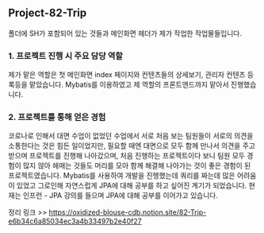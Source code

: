 ## Project-82-Trip

폴더에 SH가 포함되어 있는 것들과 메인화면 헤더가 제가 작업한 작업물들입니다.

### 1. 프로젝트 진행 시 주요 담당 역할

제가 맡은 역할은 첫 메인화면 index 페이지와 컨텐츠들의 상세보기, 관리자 컨텐츠 등록등을 맡았습니다.
Mybatis를 이용하였고 제 역할의 프론트엔드까지 맡아서 진행했습니다.

### 2. 프로젝트를 통해 얻은 경험

 코로나로 인해서 대면 수업이 없었던 수업에서 서로 처음 보는 팀원들이 서로의 의견을 소통한다는 것은 힘든 일이었지만, 필요할 때엔 대면으로 모두 함께 만나서 의견을 주고 받으며 프로젝트를 진행해 나아갔으며, 처음 진행하는 프로젝트이다 보니 팀원 모두 경험이 많지 않아 헤매는 것들도 머리를 모아 함께 해결해 나아가는 것이 좋은 경험이 된 프로젝트였습니다.
Mybatis를 사용하여 개발을 진행했는데 쿼리를 짜는데 많은 어려움이 있었고 그로인해 자연스럽게 JPA에 대해 공부를 하고 싶어진 계기가 되었습니다. 현재는 인프런 - JPA 강의를 들으며 JPA에 대해 공부를 이어가고 있습니다.

정리 링크 >> https://oxidized-blouse-cdb.notion.site/82-Trip-e6b34c6a85034ec3a4b33497b2e40f27
